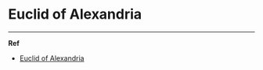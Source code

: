 Euclid of Alexandria
====================




---

**Ref**

* [Euclid of Alexandria](http://en.wikipedia.org/wiki/Euclid)